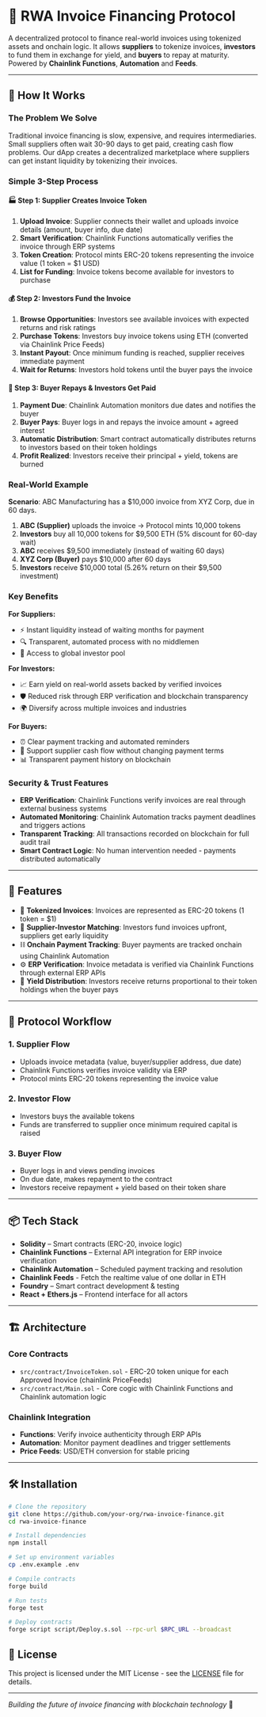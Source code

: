 # 📄 RWA Invoice Financing Protocol

A decentralized protocol to finance real-world invoices using tokenized assets and onchain logic. It allows **suppliers** to tokenize invoices, **investors** to fund them in exchange for yield, and **buyers** to repay at maturity. Powered by **Chainlink Functions**, **Automation** and **Feeds**.

---

## 🤔 How It Works

### The Problem We Solve
Traditional invoice financing is slow, expensive, and requires intermediaries. Small suppliers often wait 30-90 days to get paid, creating cash flow problems. Our dApp creates a decentralized marketplace where suppliers can get instant liquidity by tokenizing their invoices.

### Simple 3-Step Process

#### 🏭 **Step 1: Supplier Creates Invoice Token**
1. **Upload Invoice**: Supplier connects their wallet and uploads invoice details (amount, buyer info, due date)
2. **Smart Verification**: Chainlink Functions automatically verifies the invoice through ERP systems
3. **Token Creation**: Protocol mints ERC-20 tokens representing the invoice value (1 token = $1 USD)
4. **List for Funding**: Invoice tokens become available for investors to purchase

#### 💰 **Step 2: Investors Fund the Invoice**
1. **Browse Opportunities**: Investors see available invoices with expected returns and risk ratings
2. **Purchase Tokens**: Investors buy invoice tokens using ETH (converted via Chainlink Price Feeds)
3. **Instant Payout**: Once minimum funding is reached, supplier receives immediate payment
4. **Wait for Returns**: Investors hold tokens until the buyer pays the invoice

#### 🏢 **Step 3: Buyer Repays & Investors Get Paid**
1. **Payment Due**: Chainlink Automation monitors due dates and notifies the buyer
2. **Buyer Pays**: Buyer logs in and repays the invoice amount + agreed interest
3. **Automatic Distribution**: Smart contract automatically distributes returns to investors based on their token holdings
4. **Profit Realized**: Investors receive their principal + yield, tokens are burned

### Real-World Example

**Scenario**: ABC Manufacturing has a $10,000 invoice from XYZ Corp, due in 60 days.

1. **ABC (Supplier)** uploads the invoice → Protocol mints 10,000 tokens
2. **Investors** buy all 10,000 tokens for $9,500 ETH (5% discount for 60-day wait)
3. **ABC** receives $9,500 immediately (instead of waiting 60 days)
4. **XYZ Corp (Buyer)** pays $10,000 after 60 days
5. **Investors** receive $10,000 total (5.26% return on their $9,500 investment)

### Key Benefits

**For Suppliers:**
- ⚡ Instant liquidity instead of waiting months for payment
- 🔍 Transparent, automated process with no middlemen
- 💸 Access to global investor pool

**For Investors:**
- 📈 Earn yield on real-world assets backed by verified invoices
- 🛡️ Reduced risk through ERP verification and blockchain transparency
- 🌍 Diversify across multiple invoices and industries

**For Buyers:**
- ⏰ Clear payment tracking and automated reminders
- 🤝 Support supplier cash flow without changing payment terms
- 📊 Transparent payment history on blockchain

### Security & Trust Features

- **ERP Verification**: Chainlink Functions verify invoices are real through external business systems
- **Automated Monitoring**: Chainlink Automation tracks payment deadlines and triggers actions
- **Transparent Tracking**: All transactions recorded on blockchain for full audit trail
- **Smart Contract Logic**: No human intervention needed - payments distributed automatically

---

## 🚀 Features

- 🔐 **Tokenized Invoices**: Invoices are represented as ERC-20 tokens (1 token = $1)
- 🤝 **Supplier-Investor Matching**: Investors fund invoices upfront, suppliers get early liquidity
- ⛓️ **Onchain Payment Tracking**: Buyer payments are tracked onchain using Chainlink Automation
- ⚙️ **ERP Verification**: Invoice metadata is verified via Chainlink Functions through external ERP APIs
- 💸 **Yield Distribution**: Investors receive returns proportional to their token holdings when the buyer pays

---

## 🔄 Protocol Workflow

### 1. Supplier Flow
- Uploads invoice metadata (value, buyer/supplier address, due date)
- Chainlink Functions verifies invoice validity via ERP
- Protocol mints ERC-20 tokens representing the invoice value

### 2. Investor Flow
- Investors buys the available tokens
- Funds are transferred to supplier once minimum required capital is raised

### 3. Buyer Flow
- Buyer logs in and views pending invoices
- On due date, makes repayment to the contract
- Investors receive repayment + yield based on their token share

---

## 📦 Tech Stack

- **Solidity** – Smart contracts (ERC-20, invoice logic)
- **Chainlink Functions** – External API integration for ERP invoice verification
- **Chainlink Automation** – Scheduled payment tracking and resolution
- **Chainlink Feeds** - Fetch the realtime value of one dollar in ETH
- **Foundry** – Smart contract development & testing
- **React + Ethers.js** – Frontend interface for all actors

---

## 🏗️ Architecture

### Core Contracts
- `src/contract/InvoiceToken.sol` - ERC-20 token unique for each Approved Inovice (chainlink PriceFeeds)
- `src/contract/Main.sol` - Core cogic with Chainlink Functions and Chainlink automation logic

### Chainlink Integration
- **Functions**: Verify invoice authenticity through ERP APIs
- **Automation**: Monitor payment deadlines and trigger settlements
- **Price Feeds**: USD/ETH conversion for stable pricing

---

## 🛠️ Installation

```bash
# Clone the repository
git clone https://github.com/your-org/rwa-invoice-finance.git
cd rwa-invoice-finance

# Install dependencies
npm install

# Set up environment variables
cp .env.example .env

# Compile contracts
forge build

# Run tests
forge test

# Deploy contracts
forge script script/Deploy.s.sol --rpc-url $RPC_URL --broadcast
```

## 📄 License

This project is licensed under the MIT License - see the [LICENSE](LICENSE) file for details.

---

*Building the future of invoice financing with blockchain technology* 🚀
